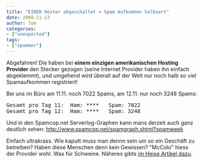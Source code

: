 ```yaml
---
title: "EINEN Hoster abgeschaltet = Spam Aufkommen halbiert"
date: 2008-11-13
author: Tom
categories:
- ["unexpected"]
tags:
- ["spammer"]
---
```

Abgefahren! Die haben bei <strong>einem einzigen amerikanischen Hosting</strong> <strong>Provider </strong>den Stecker gezogen (seine Internet Provider haben ihn einfach abgeklemmt), und umgehend wird überall auf der Welt nur noch halb so viel Spamaufkommen registriert!

Bei uns im Büro am 11.11. noch 7022 Spams, am 12.11. nur noch 3248 Spams:
<pre>Gesamt pro Tag 11:  Ham: ****   Spam: 7022
Gesamt pro Tag 12:  Ham: **** 	Spam: 3248
</pre>
Und in den Spamcop.net Serverlog-Graphen kann mans derzeit auch ganz deutlich sehen:
<a title="Wochenstatistik-graph von Spamcop.net" href="http://www.spamcop.net/spamgraph.shtml?spamweek" target="_blank">http://www.spamcop.net/spamgraph.shtml?spamweek</a>

Einfach ultrakrass. Wie kaputt muss man dennn sein um so ein Geschäft zu betreiben? Haben diese Menschen denn kein Gewissen? "McColo" hiess der Provider wohl. Was für Schweine.
Näheres gibts <a href="http://www.heise.de/newsticker/US-Provider-ziehen-Spam-Schleuder-den-Stecker--/meldung/118804" target="_blank">im Heise Artikel dazu</a>.